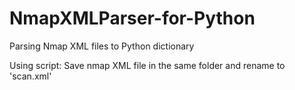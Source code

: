 # NmapXMLParser-for-Python
Parsing Nmap XML files to Python dictionary

Using script:
Save nmap XML file in the same folder and rename to 'scan.xml'
